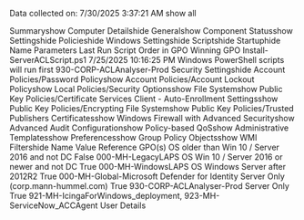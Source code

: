 Data collected on: 7/30/2025 3:37:21 AM	
show all
 
Summaryshow
Computer Detailshide
Generalshow
Component Statusshow
Settingshide
Policieshide
Windows Settingshide
Scriptshide
Startuphide
Name	Parameters	Last Run	Script Order in GPO	Winning GPO
Install-ServerACLScript.ps1		7/25/2025 10:16:25 PM	Windows PowerShell scripts will run first	930-CORP-ACLAnalyser-Prod
Security Settingshide
Account Policies/Password Policyshow
Account Policies/Account Lockout Policyshow
Local Policies/Security Optionsshow
File Systemshow
Public Key Policies/Certificate Services Client - Auto-Enrollment Settingsshow
Public Key Policies/Encrypting File Systemshow
Public Key Policies/Trusted Publishers Certificatesshow
Windows Firewall with Advanced Securityshow
Advanced Audit Configurationshow
Policy-based QoSshow
Administrative Templatesshow
Preferencesshow
Group Policy Objectsshow
WMI Filtershide
Name	Value	Reference GPO(s)
OS older than Win 10 / Server 2016 and not DC	False	000-MH-LegacyLAPS
OS Win 10 / Server 2016 or newer and not DC	True	000-MH-WindowsLAPS
OS Windows Server after 2012R2	True	000-MH-Global-Microsoft Defender for Identity
Server Only (corp.mann-hummel.com)	True	930-CORP-ACLAnalyser-Prod
Server Only	True	921-MH-IcingaForWindows_deployment, 923-MH-ServiceNow_ACCAgent
User Details